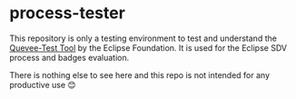 # process-tester

This repository is only a testing environment to test and understand the [Quevee-Test Tool](https://github.com/borisbaldassari/quevee-test/blob/main/.github/workflows/release.yml) by the Eclipse Foundation. It is used for the Eclipse SDV process and badges evaluation.

There is nothing else to see here and this repo is not intended for any productive use 😊
